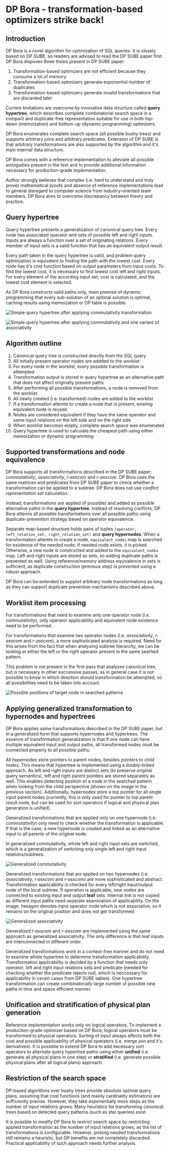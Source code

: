 # DP Bora - transformation-based optimizers strike back!

## Introduction

DP Bora is a novel algorithm for optimization of SQL queries.
It is closely based on DP SUBE, so readers are advised to read the DP SUBE
paper first. DP Bora dispoves three thesis present in DP SUBE paper:

1. Transformation-based optimizers are not efficient because they consume a lot of memory
2. Transformation-based optimizers generate exponential number of duplicates
3. Transformation-based optimizers generate invalid transformations that are discarded later

Current limitations are overcome by innovative data structure called **query hypertree**,
which describes complete combinatorial search space in a compact and duplicate-free representation
suitable for use in both top-down (memoization) and bottom-up (dynamic programming) optimizers.

DP Bora enumerates complete search space (all possible bushy trees) and supports arbitrary joins and arbitrary predicates.
Extension of DP SUBE is that arbitrary transformations are also supported by the algorithm and it's main
internal data structure.

DP Bora comes with a reference implementation to alleviate all possible ambiguities present in the text
and to provide additional information necessary for production-grade implementation.

Author strongly believes that complex (i.e. hard to understand and truly prove) mathematical proofs
and absence of reference implementations lead to general disregard to computer science from
industry-oriented team members. DP Bora aims to overcome discrepancy between theory and practice.

## Query hypertree

Query hypertree presents a generalization of canonical query tree. Every node has associated operator and sets
of possible left and right inputs. Inputs are always a function over a set of originating relations. Every member
of input sets is a valid function that has an equivalent output result.

Every path taken in the query hypertree is valid, and problem query optimization is equivalent to
finding the path with the lowest cost.
Every node has it's cost function based on output parameters from input costs. To find the lowest cost,
it is necessary to find lowest cost left and right inputs. For every element of the according input set, 
cost is calculated, and the lowest cost element is selected.

As DP Bora constructs valid paths only, main premise of dynamic programming that every sub-solution of an optimal
solution is optimal, caching results using memoization or DP table is possible.


![Simple query hypertree after applying commutativity transformation](./images/ht1.png)

![Simple query hypertree after applying commutativity and one variant of associativity](./images/ht2.png)

## Algorithm outline

1. Canonical query tree is constructed directly from the SQL query
2. All initially present operator nodes are addded to the worklist
3. For every node in the worklist, every possible transformation is attempted
4. Transformation output is stored in query hypertree as an alternative path that does not affect originally present paths
5. After performing all possible transformations, a node is removed from the worklist
6. All newly created (i.e. transformed) nodes are added to the worklist
7. If a transformation attemts to create a node that is present, existing equivalent node is reused
8. Nodes are considered equivalent if they have the same operator and same input relations on the left side and on the right side
9. When worklist becomes empty, complete search space was enumerated
10. Query hypertree is used to calculate the cheapest path using either memoization or dynamic programming

## Supported transformations and node equivalence

DP Bora supports all transformations described in the DP SUBE paper: *commutativity*, *associativity*,
*l-asscom* and *r-asscom*. DP Bora uses the same matrices and predicates from DP SUBE paper to
check whether a transformation can be applied to a subtree. DP Bora does not use *conflict representation set* calculation.

Instead, transformations are applied (if possible) and added as possible alternative paths in the
**query hypertree**. Instead of resolving conflicts, DP Bora attemts all possible transformations
over all possible paths using duplicate-prevention strategy based on operator equivalence.

Separate map-based structure holds pairs of tuples `(operator, left_relation_set, right_relation_set)` and **query hypernodes**.
When a transformation attemts to create a node, `equivalent_nodes` map is searched for existence of
the needed node. If needed node exists, it is picked. Otherwise, a new node is constructed and added
to the `equivalent_nodes` map. Left and right inputs are stored as sets, so adding duplicate
paths is prevented as well. Using reference/memory address equivalence in sets is sufficient,
as duplicate construction (previous step) is prevented using a robust approach.

DP Bora can be extended to support arbitrary node transformations as long as they can support duplicate prevention
mechanisms described above.

## Worklist item processing

For transformations that need to examine only one operator node (i.e. *commutativity*), only operator applicability
and equivalent node existence need to be performed.

For transformations that examine two operator nodes (i.e. *associativity*, *l-asscom* and *r-asscom*), a more sophisticated
analysis is required. Need for this arises from the fact that when analyzing subtree hierarchy, we can be looking
at either the left or the right operator present in the same searhed pattern.

This problem is not present in the first pass that analyzes canonical tree, but is necessary in other successive passes,
as in general case it is not possible to know in which direction should transformation be attempted, so all
possibilities need to be taken into account.

![Possible positions of target node in searched patterns](./images/target.png)

## Applying generalized transformation to hypernodes and hypertrees

DP Bora applies same transformations described in the DP SUBE paper, but in a generalized form that supports
hypernodes and hypertrees. The essence of transformation generalization is that if one node can have multiple
equivalent input and output paths, all transformed nodes must be connected properly to all possible paths.

All hypernodes store pointers to parent nodes, besides pointers to child nodes. This means that hypertree is implemented
using a doubly-linked approach. As left and right inputs are distinct sets (to preserve original query semantics),
left and right parent pointers are stored separately as well. This enables detecting position of a node in the searched
pattern when looking from the child perspective (shown on the image in the previous section). Additionally, hypernodes
store a top pointer for all single input parent nodes (currently, this is only used for pointer to top parent result
node, but can be used for sort operators if logical and physical plan generation is unified).

Generalized transformations that are applied only on one hypernode (i.e. *commutativity*) only need to check whether
the transformation is applicable. If that is the case, a new hypernode is created and linked as an alternative
input to all parents of the original node.

In generalized commutativity, whole left and right input sets are switched, which is a generalization of switching
only single left and right input relations/subtrees.

![Generalized commutativity](./images/comm.png)

Generalized transformations that are applied on two hypernodes (i.e. *associativity*, *l-asscom* and *r-asscom*) are
more sophisticated and abstract. Transformation applicability is checked for every left/right input/output
node of the local subtree. If operation is applicable, new nodes are connected to existing input and output **leaf** sets.
Internal link is not copied as different input paths need separate examination of applicability. On the image,
hexagon denotes input operator node which is not associative, so it remains on the original position and does not
get transformed.

![Generalized associativity](./images/assoc.png)

Generalized *l-asscom* and *r-asscom* are implemented using the same approach as generalized associativity.
The only difference is that leaf inputs are interconnected in different order.

Generalized transformations work in a context-free manner and do not need to examine whole hypertree to determine
transformation applicability. Transformation applicability is decided by a function that needs only operator, 
left and right input relations sets and predicate (needed for checking whether the predicate rejects null,
which is neccessary for applicability in cerain cases from DP SUBE tables). One hypertree transformation can
create combinatorially large number of possible new paths in time and space efficient manner.

## Unification and stratification of physical plan generation

Reference implementation works only on logical operators. To implement a production-grade optimizer based on
DP Bora, logical operators must be transformed to physical operators. Sorting of input always affects both the
cost and possible applicability of physical operators (i.e. merge join and it's derivatives). It is possible to
extend DP Bora to add necessary sort operators to alternate query hypertree paths using either **unified** (i.e. generate
all physical plans in one step) or **stratified** (i.e. generate possible physical plans after all logical plans) approach.

## Restriction of the search space

DP-based algorithms over bushy trees provide absolute optimal query plans, assuming that cost functions (and mainly
cardinality estimators) are sufficiently precise. However, they take exponentially more steps as the number of
input relations grows. Many heuristics for transforming canonical trees based on detected query patterns (such as
star queries) exist.

It is possible to modify DP Bora to restrict search space by restricting applied transformation as the number of
input relations grows, as the list of transformations is configurable. However, picking needed transformations still
remains a heuristic, but DP benefits are not completely discarded. Practical applicability of such approach
needs further analysis.
